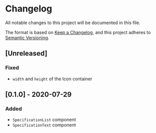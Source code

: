 # Changelog

All notable changes to this project will be documented in this file.

The format is based on [Keep a Changelog](https://keepachangelog.com/en/1.0.0/),
and this project adheres to [Semantic Versioning](https://semver.org/spec/v2.0.0.html).

## [Unreleased]
### Fixed
- `width` and `height` of the Icon container

## [0.1.0] - 2020-07-29
### Added
- `SpecificationList` component
- `SpecificationText` component
